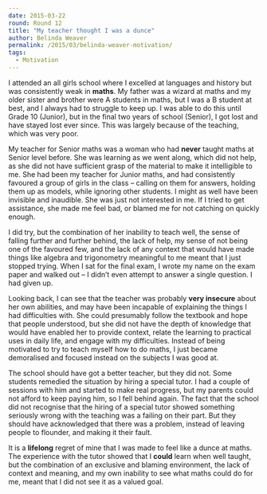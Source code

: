 ```yaml
---
date: 2015-03-22
round: Round 12
title: "My teacher thought I was a dunce"
author: Belinda Weaver
permalink: /2015/03/belinda-weaver-motivation/
tags:
  - Motivation
---
```

I attended an all girls school where I excelled at languages and history but was consistently weak in **maths**. My father was a wizard at maths and my older sister and brother were A students in maths, but I was a B student at best, and I always had to struggle to keep up. I was able to do this until Grade 10 (Junior), but in the final two years of school (Senior), I got lost and have stayed lost ever since. This was largely because of the teaching, which was very poor.

My teacher for Senior maths was a woman who had **never** taught maths at Senior level before. She was learning as we went along, which did not help, as she did not have sufficient grasp of the material to make it intelligible to me. She had been my teacher for Junior maths, and had consistently favoured a group of girls in the class – calling on them for answers, holding them up as models, while ignoring other students. I might as well have been invisible and inaudible. She was just not interested in me. If I tried to get assistance, she made me feel bad, or blamed me for not catching on quickly enough.

I did try, but the combination of her inability to teach well, the sense of falling further and further behind, the lack of help, my sense of not being one of the favoured few, and the lack of any context that would have made things like algebra and trigonometry meaningful to me meant that I just stopped trying. When I sat for the final exam, I wrote my name on the exam paper and walked out – I didn’t even attempt to answer a single question. I had given up.

Looking back, I can see that the teacher was probably **very insecure** about her own abilities, and may have been incapable of explaining the things I had difficulties with. She could presumably follow the textbook and hope that people understood, but she did not have the depth of knowledge that would have enabled her to provide context, relate the learning to practical uses in daily life, and engage with my difficulties. Instead of being motivated to try to teach myself how to do maths, I just became demoralised and focused instead on the subjects I was good at.

The school should have got a better teacher, but they did not. Some students remedied the situation by hiring a special tutor. I had a couple of sessions with him and started to make real progress, but my parents could not afford to keep paying him, so I fell behind again. The fact that the school did not recognise that the hiring of a special tutor showed something seriously wrong with the teaching was a failing on their part. But they should have acknowledged that there was a problem, instead of leaving people to flounder, and making it their fault.

It is a **lifelong** regret of mine that I was made to feel like a dunce at maths. The experience with the tutor showed that I **could** learn when well taught, but the combination of an exclusive and blaming environment, the lack of context and meaning, and my own inability to see what maths could do for me, meant that I did not see it as a valued goal.
